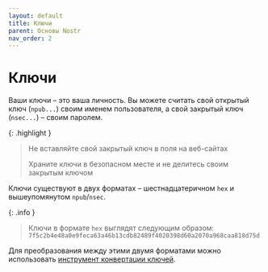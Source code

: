 ```yaml
---
layout: default
title: Ключи
parent: Основы Nostr
nav_order: 2
---
```


# Ключи
Ваши ключи – это ваша личность. Вы можете считать свой открытый ключ (`npub...`) своим именем пользователя, а свой закрытый ключ (`nsec...`) – своим паролем.

{: .highlight }
> Не вставляйте свой закрытый ключ в поля на веб-сайтах
> 
> Храните ключи в безопасном месте и не делитесь своим закрытым ключом

Ключи существуют в двух форматах – шестнадцатеричном `hex` и вышеупомянутом `npub`/`nsec`. 

{: .info }
> Ключи в формате `hex` выглядят следующим образом: `7f5c2b4e48a0e9feca63a46b13cdb82489f4020398d60a2070a968caa818d75d`


Для преобразования между этими двумя форматами можно использовать [инструмент конвертации ключей](https://damus.io/key/).
